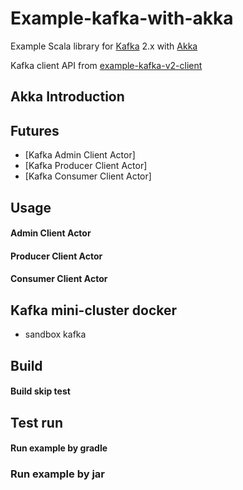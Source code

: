 # Example-kafka-with-akka

Example Scala library for [Kafka] 2.x with [Akka]

Kafka client API from [example-kafka-v2-client](https://github.com/chalres-seo/example-kafka-v2-client)

## Akka Introduction

## Futures

* [Kafka Admin Client Actor]
* [Kafka Producer Client Actor]
* [Kafka Consumer Client Actor]

## Usage

#### Admin Client Actor

#### Producer Client Actor

#### Consumer Client Actor

## Kafka mini-cluster docker

* sandbox kafka

## Build

#### Build skip test

## Test run

#### Run example by gradle

### Run example by jar

[Kafka]: https://kafka.apache.org/
[Akka]: https://doc.akka.io/
[Akka Introduction]: https://doc.akka.io/docs/akka/current/guide/introduction.html?language=scala
